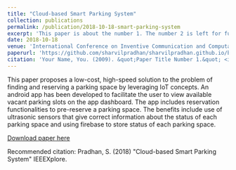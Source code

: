 ```yaml
---
title: "Cloud-based Smart Parking System"
collection: publications
permalink: /publication/2018-10-18-smart-parking-system
excerpt: 'This paper is about the number 1. The number 2 is left for future work.'
date: 2018-10-18
venue: 'International Conference on Inventive Communication and Computational Technologies (ICICCT 2018) '
paperurl: 'https://github.com/sharvilpradhan/sharvilpradhan.github.io/blob/master/files/paper.pdf'
citation: 'Your Name, You. (2009). &quot;Paper Title Number 1.&quot; <i>Journal 1</i>. 1(1).'
---
```


This paper proposes a low-cost, high-speed solution to the problem of finding and reserving a parking space by leveraging IoT concepts. An android app has been developed to facilitate the user to view available vacant parking slots on the app dashboard. The app includes reservation functionalities to pre-reserve a parking space. The benefits include use of ultrasonic sensors that give correct information about the status of each parking space and using firebase to store status of each parking space.

[Download paper here](https://github.com/sharvilpradhan/sharvilpradhan.github.io/blob/master/files/paper.pdf)

Recommended citation: Pradhan, S. (2018) "Cloud-based Smart Parking System" IEEEXplore.
